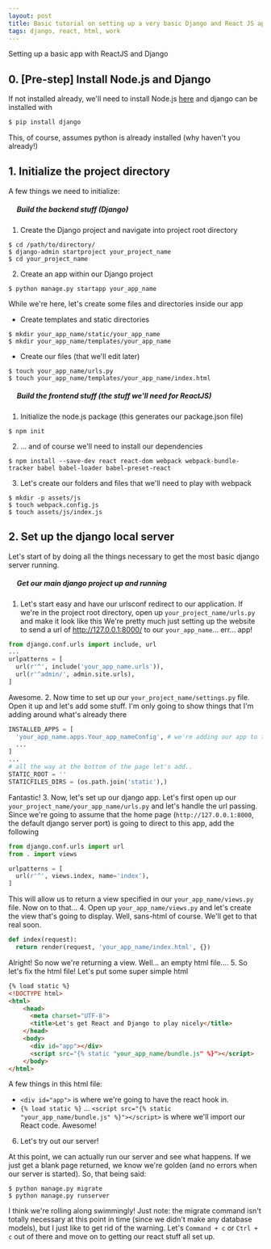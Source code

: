 ```yaml
---
layout: post
title: Basic tutorial on setting up a very basic Django and React JS application
tags: django, react, html, work
---
```

Setting up a basic app with ReactJS and Django

## 0. [Pre-step] Install Node.js and Django
If not installed already, we'll need to install Node.js [here](https://nodejs.org/en/download/) and django can be installed with
```python
$ pip install django
```
This, of course, assumes python is already installed (why haven't you already!)


## 1. Initialize the project directory
A few things we need to initialize:
##### &nbsp;&nbsp;&nbsp;&nbsp;&nbsp;Build the backend stuff (Django)
1. Create the Django project and navigate into project root directory
```
$ cd /path/to/directory/
$ django-admin startproject your_project_name
$ cd your_project_name
```
2. Create an app within our Django project
```
$ python manage.py startapp your_app_name
```
While we're here, let's create some files and directories inside our app
  * Create templates and static directories
```
$ mkdir your_app_name/static/your_app_name
$ mkdir your_app_name/templates/your_app_name
```
  * Create our files (that we'll edit later)
```
$ touch your_app_name/urls.py
$ touch your_app_name/templates/your_app_name/index.html
```

##### &nbsp;&nbsp;&nbsp;&nbsp;&nbsp;Build the frontend stuff (the stuff we'll need for ReactJS)
1. Initialize the node.js package (this generates our package.json file)
```
$ npm init
```
2. ... and of course we'll need to install our dependencies
```
$ npm install --save-dev react react-dom webpack webpack-bundle-tracker babel babel-loader babel-preset-react
```
3. Let's create our folders and files that we'll need to play with webpack
```
$ mkdir -p assets/js
$ touch webpack.config.js
$ touch assets/js/index.js
```

## 2. Set up the django local server
Let's start of by doing all the things necessary to get the most basic django server running.
##### &nbsp;&nbsp;&nbsp;&nbsp;&nbsp;Get our main django project up and running
1. Let's start easy and have our urlsconf redirect to our application. If we're in the project root directory, open up `your_project_name/urls.py` and make it look like this
We're pretty much just setting up the website to send a url of http://127.0.0.1:8000/ to our `your_app_name`... err... app!
``` python
from django.conf.urls import include, url
...
urlpatterns = [
  url(r'^', include('your_app_name.urls')),
  url(r'^admin/', admin.site.urls),
]
```
Awesome.
2. Now time to set up our `your_project_name/settings.py` file. Open it up and let's add some stuff.
I'm only going to show things that I'm adding around what's already there
``` python
INSTALLED_APPS = [
  'your_app_name.apps.Your_app_nameConfig', # we're adding our app to the installed apps list
  ...
]
...
# all the way at the bottom of the page let's add..
STATIC_ROOT = ''
STATICFILES_DIRS = (os.path.join('static'),)
```
Fantastic!
3. Now, let's set up our django app. Let's first open up our `your_project_name/your_app_name/urls.py` and let's handle the url passing.
Since we're going to assume that the home page (`http://127.0.0.1:8000`, the default django server port) is going to direct to this app, add the following
``` python
from django.conf.urls import url
from . import views

urlpatterns = [
  url(r'^', views.index, name='index'),
]
```
This will allow us to return a view specified in our `your_app_name/views.py` file. Now on to that...
4. Open up `your_app_name/views.py` and let's create the view that's going to display. Well, sans-html of course. We'll get to that real soon.

``` python
def index(request):
  return render(request, 'your_app_name/index.html', {})
```
Alright! So now we're returning a view. Well... an empty html file....
5. So let's fix the html file! Let's put some super simple html
``` html
{% load static %}
<!DOCTYPE html>
<html>
    <head>
      <meta charset="UTF-8">
      <title>Let's get React and Django to play nicely</title>
    </head>
    <body>
      <div id="app"></div>
      <script src="{% static "your_app_name/bundle.js" %}"></script>
    </body>
</html>
```
A few things in this html file:
* `<div id="app">` is where we're going to have the react hook in.
* `{% load static %}` ... `<script src="{% static "your_app_name/bundle.js" %}"></script>` is where we'll import our React code.
Awesome!
6. Let's try out our server!

At this point, we can actually run our server and see what happens. If we just get a blank page returned, we know we're golden (and no errors when our server is started).
So, that being said:
```
$ python manage.py migrate
$ python manage.py runserver
```
I think we're rolling along swimmingly! Just note: the migrate command isn't totally necessary at this point in time (since we didn't make any database models), but I
just like to get rid of the warning. Let's `Command + c` or `Ctrl + c` out of there and move on to getting our react stuff all set up.
